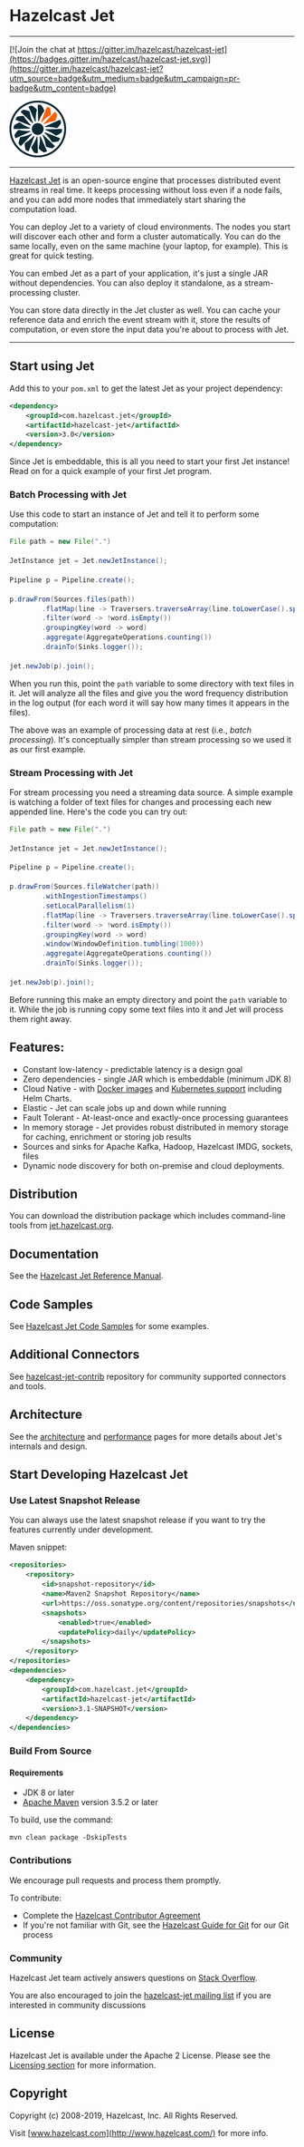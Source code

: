 # Hazelcast Jet

---

[![Join the chat at https://gitter.im/hazelcast/hazelcast-jet](https://badges.gitter.im/hazelcast/hazelcast-jet.svg)](https://gitter.im/hazelcast/hazelcast-jet?utm_source=badge&utm_medium=badge&utm_campaign=pr-badge&utm_content=badge)

<img src="https://github.com/hazelcast/hazelcast-jet/raw/master/logo/hazelcast-jet.png" width="100">

---

[Hazelcast Jet] is an open-source engine that processes distributed
event streams in real time. It keeps processing without loss even if a
node fails, and you can add more nodes that immediately start sharing
the computation load.

You can deploy Jet to a variety of cloud environments. The nodes you
start will discover each other and form a cluster automatically. You
can do the same locally, even on the same machine (your laptop, for
example). This is great for quick testing.

You can embed Jet as a part of your application, it's just a single JAR
without dependencies. You can also deploy it standalone, as a
stream-processing cluster.

You can store data directly in the Jet cluster as well. You can cache
your reference data and enrich the event stream with it, store the
results of computation, or even store the input data you're about to
process with Jet.

---

## Start using Jet

Add this to your `pom.xml` to get the latest Jet as your project
dependency:

```xml
<dependency>
    <groupId>com.hazelcast.jet</groupId>
    <artifactId>hazelcast-jet</artifactId>
    <version>3.0</version>
</dependency>
```

Since Jet is embeddable, this is all you need to start your first Jet
instance! Read on for a quick example of your first Jet program.

### Batch Processing with Jet

Use this code to start an instance of Jet and tell it to perform some
computation:

```java
File path = new File(".")

JetInstance jet = Jet.newJetInstance();

Pipeline p = Pipeline.create();

p.drawFrom(Sources.files(path))
        .flatMap(line -> Traversers.traverseArray(line.toLowerCase().split("\\W+")))
        .filter(word -> !word.isEmpty())
        .groupingKey(word -> word)
        .aggregate(AggregateOperations.counting())
        .drainTo(Sinks.logger());

jet.newJob(p).join();
```

When you run this, point the `path` variable to some directory with text
files in it. Jet will analyze all the files and give you the word
frequency distribution in the log output (for each word it will say how
many times it appears in the files).

The above was an example of processing data at rest (i.e., _batch
processing_). It's conceptually simpler than stream processing so we
used it as our first example.

### Stream Processing with Jet

For stream processing you need a streaming data source. A simple example
is watching a folder of text files for changes and processing each new
appended line. Here's the code you can try out:

```java
File path = new File(".")

JetInstance jet = Jet.newJetInstance();

Pipeline p = Pipeline.create();

p.drawFrom(Sources.fileWatcher(path))
        .withIngestionTimestamps()
        .setLocalParallelism(1)
        .flatMap(line -> Traversers.traverseArray(line.toLowerCase().split("\\W+")))
        .filter(word -> !word.isEmpty())
        .groupingKey(word -> word)
        .window(WindowDefinition.tumbling(1000))
        .aggregate(AggregateOperations.counting())
        .drainTo(Sinks.logger());

jet.newJob(p).join();
```

Before running this make an empty directory and point the `path`
variable to it. While the job is running copy some text files into it
and Jet will process them right away.

## Features:

* Constant low-latency - predictable latency is a design goal
* Zero dependencies - single JAR which is embeddable (minimum JDK 8)
* Cloud Native - with [Docker images](https://hub.docker.com/r/hazelcast/hazelcast-jet/)
and [Kubernetes support](https://github.com/hazelcast/hazelcast-jet-code-samples/tree/master/integration/kubernetes)
including Helm Charts.
* Elastic - Jet can scale jobs up and down while running
* Fault Tolerant - At-least-once and exactly-once processing guarantees
* In memory storage - Jet provides robust distributed in memory storage
for caching, enrichment or storing job results
* Sources and sinks for Apache Kafka, Hadoop, Hazelcast IMDG, sockets, files
* Dynamic node discovery for both on-premise and cloud deployments.

## Distribution

You can download the distribution package which includes command-line
tools from [jet.hazelcast.org](http://jet.hazelcast.org/download/).

## Documentation

See the [Hazelcast Jet Reference Manual].

## Code Samples

See [Hazelcast Jet Code Samples] for some examples.

## Additional Connectors

See [hazelcast-jet-contrib](github.com/hazelcast/hazelcast-jet-contrib) repository for community supported
connectors and tools.

## Architecture

See the [architecture](https://jet.hazelcast.org/architecture/) and
[performance](https://jet.hazelcast.org/performance/) pages for
more details about Jet's internals and design.

## Start Developing Hazelcast Jet

### Use Latest Snapshot Release

You can always use the latest snapshot release if you want to try the features
currently under development.

Maven snippet:

```xml
<repositories>
    <repository>
        <id>snapshot-repository</id>
        <name>Maven2 Snapshot Repository</name>
        <url>https://oss.sonatype.org/content/repositories/snapshots</url>
        <snapshots>
            <enabled>true</enabled>
            <updatePolicy>daily</updatePolicy>
        </snapshots>
    </repository>
</repositories>
<dependencies>
    <dependency>
        <groupId>com.hazelcast.jet</groupId>
        <artifactId>hazelcast-jet</artifactId>
        <version>3.1-SNAPSHOT</version>
    </dependency>
</dependencies>
```

### Build From Source

#### Requirements

* JDK 8 or later
* [Apache Maven](https://maven.apache.org/) version 3.5.2 or later

To build, use the command:

```
mvn clean package -DskipTests
```

### Contributions

We encourage pull requests and process them promptly.

To contribute:

* Complete the [Hazelcast Contributor Agreement](https://hazelcast.atlassian.net/wiki/display/COM/Hazelcast+Contributor+Agreement)
* If you're not familiar with Git, see the [Hazelcast Guide for Git](https://hazelcast.atlassian.net/wiki/display/COM/Developing+with+Git) for our Git process

### Community

Hazelcast Jet team actively answers questions on [Stack Overflow](https://stackoverflow.com/tags/hazelcast-jet).

You are also encouraged to join the [hazelcast-jet mailing list](http://groups.google.com/group/hazelcast-jet)
if you are interested in community discussions

## License

Hazelcast Jet is available under the Apache 2 License. Please see the
[Licensing section](http://docs.hazelcast.org/docs/latest-dev/manual/html-single/index.html#licensing) for more information.

## Copyright

Copyright (c) 2008-2019, Hazelcast, Inc. All Rights Reserved.

Visit [www.hazelcast.com](http://www.hazelcast.com/) for more info.


[Hazelcast Jet]: http://jet.hazelcast.org
[Hazelcast Jet Reference Manual]: https://docs.hazelcast.org/docs/jet/latest/manual/
[Hazelcast Jet Code Samples]: https://github.com/hazelcast/hazelcast-jet-code-samples
